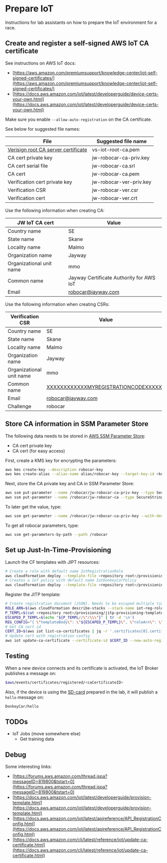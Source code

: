 # Prepare IoT

Instructions for lab assistants on how to prepare the IoT environment for a race.

## Create and register a self-signed AWS IoT CA certificate

See instructions on AWS IoT docs:
- [https://aws.amazon.com/premiumsupport/knowledge-center/iot-self-signed-certificates/](https://aws.amazon.com/premiumsupport/knowledge-center/iot-self-signed-certificates/)
- [https://docs.aws.amazon.com/iot/latest/developerguide/device-certs-your-own.html](https://docs.aws.amazon.com/iot/latest/developerguide/device-certs-your-own.html)

Make sure you enable `--allow-auto-registration` on the CA certificate.

See below for suggested file names:

| File | Suggested file name |
| -------------------- | ----- |
| [Verisign root CA server certificate](https://www.symantec.com/content/en/us/enterprise/verisign/roots/VeriSign-Class%203-Public-Primary-Certification-Authority-G5.pem) | vs-iot-root-ca.pem |
| CA cert private key | jw-robocar-ca-priv.key |
| CA cert serial file | jw-robocar-ca.srl      |
| CA cert             | jw-robocar-ca.pem      |
| Verification cert private key | jw-robocar-ver-priv.key |
| Verification CSR              | jw-robocar-ver.csr      |
| Verification cert             | jw-robocar-ver.crt      |

Use the following information when creating CA:

| JW IoT CA cert           | Value  |
| ------------------------ | ------ |
| Country name             | SE     |
| State name               | Skane  |
| Locality name            | Malmo  |
| Organization name        | Jayway |
| Organizational unit name | mmo    |
| Common name              | Jayway Certificate Authority for AWS IoT |
| Email                    | robocar@jayway.com |

Use the following information when creating CSRs:

| Verification CSR         | Value  |
| ------------------------ | -------|
| Country name             | SE     |
| State name               | Skane  |
| Locality name            | Malmo  |
| Organization name        | Jayway |
| Organizational unit name | mmo    |
| Common name              | [XXXXXXXXXXXXMYREGISTRATIONCODEXXXXXX](http://docs.aws.amazon.com/cli/latest/reference/iot/get-registration-code.html) |
| Email                    | robocar@jayway.com |
| Challenge                | robocar            |

## Store CA information in SSM Parameter Store

The following data needs to be stored in [AWS SSM Parameter Store](https://aws.amazon.com/systems-manager/):
- CA cert private key
- CA cert (for easy access)

First, create a KMS key for encrypting the parameters:
```bash
aws kms create-key --description robocar-key
aws kms create-alias --alias-name alias/robocar-key --target-key-id <key id from output>
```

Next, store the CA private key and CA in SSM Parameter Store:
```bash
aws ssm put-parameter --name /robocar/jw-robocar-ca-priv-key --type SecureString --key-id alias/robocar-key --value file://<path to jw-robocar-ca-priv.key>
aws ssm put-parameter --name /robocar/jw-robocar-ca --type SecureString --key-id alias/robocar-key --value file://<path to jw-robocar-ca.pem>
```

To later get the value, type:
```bash
aws ssm get-parameter --name /robocar/jw-robocar-ca-priv-key --with-decryption | jq -r '.Parameter.Value'
```

To get all robocar parameters, type:
```bash
aws ssm get-parameters-by-path --path /robocar
```

## Set up Just-In-Time-Provisioning

Launch the CF templates with JIPT resources:
```bash
# Create a role with default name IotRegistrationRole
aws cloudformation deploy --template-file <repository root>/provisioning/jitp-registration-role-template.yaml --stack-name iot-reg-role --capabilities CAPABILITY_NAMED_IAM
# Creates a IoT policy with default name IotDonkeyCarPolicy
aws cloudformation deploy --template-file <repository root>/provisioning/jitp-thing-policy-template.yaml --stack-name iot-policy
```

Register the JITP template:
```bash
# Create registration document (JSON). Needs to be escaped multiple times, which sucks
ROLE_ARN=$(aws cloudformation describe-stacks --stack-name iot-reg-role --query 'Stacks[0].Outputs[?OutputKey==`RegistrationRoleArn`].OutputValue' --output text)
P_TEMPL=$(cat <repository root>/provisioning/jitp-provisioning-template.json)
ESCAPED_P_TEMPL=$(echo "${P_TEMPL//\"/\\\"}" | tr -d '\n')
REG_CONFIG="{ \"templateBody\": \"${ESCAPED_P_TEMPL}\", \"roleArn\": \"${ROLE_ARN}\" }"
# Get CA cert id
CERT_ID=$(aws iot list-ca-certificates | jq -r '.certificates[0].certificateId')
# Update cert with registration config
aws iot update-ca-certificate --certificate-id $CERT_ID --new-auto-registration-status ENABLE --registration-config "$REG_CONFIG"
```

## Testing

When a new device connects and its certificate is activated, the IoT Broker publishes a message on:
```bash
$aws/events/certificates/registered/<caCertificateID>
```

Also, if the device is using the [SD-card](../sdcard/README.md) prepared in the lab, it will publish a `hello` message on:
```bash
DonkeyCar/hello
```

## TODOs

- IoT Jobs (move somewhere else)
   - Get training data

## Debug

Some interesting links:
- [https://forums.aws.amazon.com/thread.jspa?messageID=819800&tstart=0](https://forums.aws.amazon.com/thread.jspa?messageID=819800&tstart=0)
- [https://docs.aws.amazon.com/iot/latest/developerguide/provision-template.html](https://docs.aws.amazon.com/iot/latest/developerguide/provision-template.html)
- [https://docs.aws.amazon.com/iot/latest/apireference/API_RegistrationConfig.html](https://docs.aws.amazon.com/iot/latest/apireference/API_RegistrationConfig.html)
- [https://docs.aws.amazon.com/cli/latest/reference/iot/update-ca-certificate.html](https://docs.aws.amazon.com/cli/latest/reference/iot/update-ca-certificate.html)
